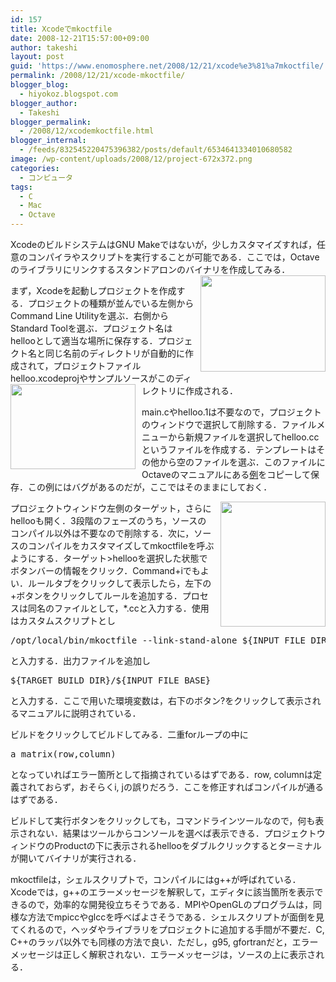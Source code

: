 ```yaml
---
id: 157
title: Xcodeでmkoctfile
date: 2008-12-21T15:57:00+09:00
author: takeshi
layout: post
guid: 'https://www.enomosphere.net/2008/12/21/xcode%e3%81%a7mkoctfile/'
permalink: /2008/12/21/xcode-mkoctfile/
blogger_blog:
  - hiyokoz.blogspot.com
blogger_author:
  - Takeshi
blogger_permalink:
  - /2008/12/xcodemkoctfile.html
blogger_internal:
  - /feeds/832545220475396382/posts/default/6534641334010680582
image: /wp-content/uploads/2008/12/project-672x372.png
categories:
  - コンピュータ
tags:
  - C
  - Mac
  - Octave
---
```

XcodeのビルドシステムはGNU Makeではないが，少しカスタマイズすれば，任意のコンパイラやスクリプトを実行することが可能である．ここでは，Octaveのライブラリにリンクするスタンドアロンのバイナリを作成してみる．<a href="https://www.enomosphere.net/wp-content/uploads/2008/12/project.png"><img id="BLOGGER_PHOTO_ID_5282136207879711842" style="margin: 0pt 0pt 10px 10px; float: right; cursor: pointer; width: 200px; height: 154px;" src="https://www.enomosphere.net/wp-content/uploads/2008/12/project-300x230.png" alt="" border="0" /></a>

まず，Xcodeを起動しプロジェクトを作成する．プロジェクトの種類が並んでいる左側からCommand Line Utilityを選ぶ．右側からStandard Toolを選ぶ．プロジェクト名はhellooとして適当な場所に保存する．プロジェクト名と同じ名前のディレクトリが自動的に作成されて，プロジェクトファイルhelloo.xcodeprojやサンプルソースがこのディレクトリに作成される．<a href="https://www.enomosphere.net/wp-content/uploads/2008/12/source.png"><img id="BLOGGER_PHOTO_ID_5282140515053178002" style="margin: 0pt 10px 10px 0pt; float: left; cursor: pointer; width: 200px; height: 136px;" src="https://www.enomosphere.net/wp-content/uploads/2008/12/source-300x203.png" alt="" border="0" /></a>

main.cやhelloo.1は不要なので，プロジェクトのウィンドウで選択して削除する．ファイルメニューから新規ファイルを選択してhelloo.ccというファイルを作成する．テンプレートはその他から空のファイルを選ぶ．このファイルにOctaveのマニュアルにある<a href="http://www.gnu.org/software/octave/doc/interpreter/Standalone-Programs.html#Standalone-Programs">例</a>をコピーして保存．この例にはバグがあるのだが，ここではそのままにしておく．


<a href="https://www.enomosphere.net/wp-content/uploads/2008/12/target.png"><img id="BLOGGER_PHOTO_ID_5282139296343158434" style="margin: 0pt 0pt 10px 10px; float: right; cursor: pointer; width: 168px; height: 200px;" src="https://www.enomosphere.net/wp-content/uploads/2008/12/target-252x300.png" alt="" border="0" /></a>
プロジェクトウィンドウ左側のターゲット，さらにhellooも開く．3段階のフェーズのうち，ソースのコンパイル以外は不要なので削除する．次に，ソースのコンパイルをカスタマイズしてmkoctfileを呼ぶようにする．ターゲット&gt;hellooを選択した状態でボタンバーの情報をクリック．Command+iでもよい．ルールタブをクリックして表示したら，左下の+ボタンをクリックしてルールを追加する．プロセスは同名のファイルとして，*.ccと入力する．使用はカスタムスクリプトとし
<pre>/opt/local/bin/mkoctfile --link-stand-alone ${INPUT_FILE_DIR}/${INPUT_FILE_NAME} -o ${TARGET_BUILD_DIR}/${INPUT_FILE_BASE}</pre>
と入力する．出力ファイルを追加し
<pre>${TARGET_BUILD_DIR}/${INPUT_FILE_BASE}</pre>
と入力する．ここで用いた環境変数は，右下のボタン?をクリックして表示されるマニュアルに説明されている．

ビルドをクリックしてビルドしてみる．二重forループの中に
<pre>a_matrix(row,column)</pre>
となっていればエラー箇所として指摘されているはずである．row, columnは定義されておらず，おそらくi, jの誤りだろう．ここを修正すればコンパイルが通るはずである．

ビルドして実行ボタンをクリックしても，コマンドラインツールなので，何も表示されない．結果はツールからコンソールを選べば表示できる．プロジェクトウィンドウのProductの下に表示されるhellooをダブルクリックするとターミナルが開いてバイナリが実行される．

mkoctfileは，シェルスクリプトで，コンパイルにはg++が呼ばれている．Xcodeでは，g++のエラーメッセージを解釈して，エディタに該当箇所を表示できるので，効率的な開発役立ちそうである．MPIやOpenGLのプログラムは，同様な方法でmpiccやglccを呼べばよさそうである．シェルスクリプトが面倒を見てくれるので，ヘッダやライブラリをプロジェクトに追加する手間が不要だ．C, C++のラッパ以外でも同様の方法で良い．ただし，g95, gfortranだと，エラーメッセージは正しく解釈されない．エラーメッセージは，ソースの上に表示される．